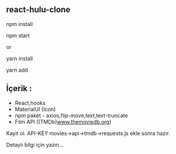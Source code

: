 ## react-hulu-clone

npm install

npm start

or

yarn install

yarn add

## İçerik :

- React,hooks
- MaterialUI (Icon)
- npm paket - axios,flip-move,text,text-truncate
- Film API ((TMDb)www.themoviedb.org) 

Kayıt ol. API-KEY movies->api->tmdb->requests.js ekle sonra hazır.

Detaylı bilgi için yazın...
